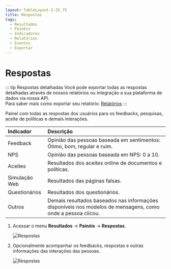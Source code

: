 ```yaml
---
layout: TableLayout-2-25_75
title: Respostas
tags:
  - Resultados
  - Painéis
  - Indicadores
  - Relatórios
  - Eventos
  - Exportar
---
```

# Respostas

::: tip Respostas detalhadas
Você pode exportar todas as respostas detalhadas através de nossos relatórios ou integração a sua plataforma de dados via nossa API.<br>
Para saber mais como exportar seu relatório: [Relatórios](../reports/global)
:::

Painel com todas as respostas dos usuários para os feedbacks, pesquisas, aceite de políticas e demais interações.

| Indicador | Descrição |
| :--- | :--- |
| Feedback | Opinião das pessoas baseada em sentimentos: Ótimo, bom, regular e ruim. |
| NPS | Opinião das pessoas baseada em NPS: 0 a 10. |
| Aceites | Resultados dos aceites online de documentos e políticas. |
| Simulação Web | Resultados das páginas falsas. |
| Questionários | Resultados dos questionários. |
| Outros | Demais resultados baseados nas informações disponíveis nos modelos de mensagens, como onde a pessoa clicou. |

1. Acessar o menu **Resultados** -> **Painéis** -> **Respostas**.

   ![Respostas](https://cdn.phishx.io/phishx-docs/images/phishx_results_dashboards_answers_01.webp)

2. Opcionalmente acompanhar os feedbacks, respostas e outras informações das interações das pessoas.

   ![Respostas](https://cdn.phishx.io/phishx-docs/images/phishx_results_dashboards_answers_02.webp)
